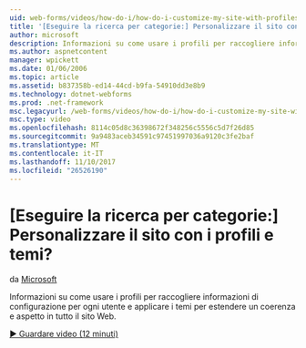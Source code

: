 ```yaml
---
uid: web-forms/videos/how-do-i/how-do-i-customize-my-site-with-profiles-and-themes
title: '[Eseguire la ricerca per categorie:] Personalizzare il sito con i profili e temi? | Microsoft Docs'
author: microsoft
description: Informazioni su come usare i profili per raccogliere informazioni di configurazione per ogni utente e applicare i temi per estendere un coerenza e aspetto in tutto il sito Web.
ms.author: aspnetcontent
manager: wpickett
ms.date: 01/06/2006
ms.topic: article
ms.assetid: b837358b-ed14-44cd-b9fa-54910dd3e8b9
ms.technology: dotnet-webforms
ms.prod: .net-framework
msc.legacyurl: /web-forms/videos/how-do-i/how-do-i-customize-my-site-with-profiles-and-themes
msc.type: video
ms.openlocfilehash: 8114c05d8c36398672f348256c5556c5d7f26d85
ms.sourcegitcommit: 9a9483aceb34591c97451997036a9120c3fe2baf
ms.translationtype: MT
ms.contentlocale: it-IT
ms.lasthandoff: 11/10/2017
ms.locfileid: "26526190"
---
```

<a name="how-do-i-customize-my-site-with-profiles-and-themes"></a>[Eseguire la ricerca per categorie:] Personalizzare il sito con i profili e temi?
====================
da [Microsoft](https://github.com/microsoft)

Informazioni su come usare i profili per raccogliere informazioni di configurazione per ogni utente e applicare i temi per estendere un coerenza e aspetto in tutto il sito Web.

[&#9654; Guardare video (12 minuti)](https://channel9.msdn.com/Blogs/ASP-NET-Site-Videos/how-do-i-customize-my-site-with-profiles-and-themes)
